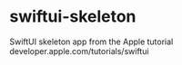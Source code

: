 # swiftui-skeleton
SwiftUI skeleton app from the Apple tutorial developer.apple.com/tutorials/swiftui
